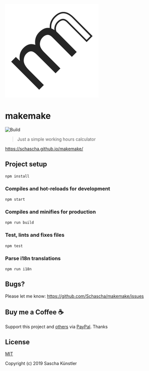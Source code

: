 ![Logo](src/assets/logo.svg/?raw=true)

# makemake

![Build](https://github.com/Schascha/makemake/workflows/Build/badge.svg)

> Just a simple working hours calculator

https://schascha.github.io/makemake/

## Project setup
```
npm install
```

### Compiles and hot-reloads for development
```
npm start
```

### Compiles and minifies for production
```
npm run build
```

### Test, lints and fixes files
```
npm test
```

### Parse i18n translations

```
npm run i18n
```

## Bugs?

Please let me know: https://github.com/Schascha/makemake/issues

## Buy me a Coffee :coffee:

Support this project and [others](https://github.com/Schascha?tab=repositories) via [PayPal](https://www.paypal.me/LosZahlos). Thanks

## License

[MIT](./LICENSE)

Copyright (c) 2019 Sascha Künstler
